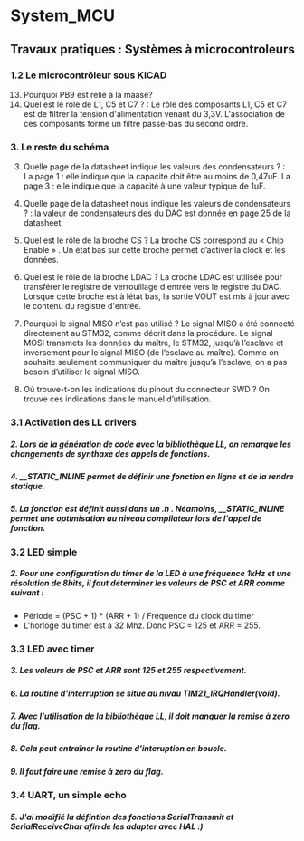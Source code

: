 # System_MCU

## Travaux pratiques : Systèmes à microcontroleurs

### 1.2 Le microcontrôleur sous KiCAD

13) Pourquoi PB9 est relié à la maase?
14) Quel est le rôle de L1, C5 et C7 ? :
    Le rôle des composants L1, C5 et C7 est de filtrer la tension d'alimentation venant du 3,3V. L'association de ces composants forme un filtre passe-bas du second ordre.

### 3. Le reste du schéma

3) Quelle page de la datasheet indique les valeurs des condensateurs ? :
   La page 1 : elle indique que la capacité doit être au moins de 0,47uF.
   La page 3 : elle indique que la capacité à une valeur typique de 1uF.
4) Quelle page de la datasheet nous indique les valeurs de condensateurs ? :
   la valeur de condensateurs des  du DAC est donnée en page 25 de la datasheet.

6) Quel est le rôle de la broche CS ?
La broche CS correspond au « Chip Enable » . Un état bas sur cette broche permet d’activer la clock et les données.

7) Quel est le rôle de la broche LDAC ?
La croche LDAC est utilisée pour transférer le registre de verrouillage d'entrée vers le registre du DAC. Lorsque cette broche est à létat bas, la sortie VOUT est mis à jour avec le contenu du registre d'entrée. 

8) Pourquoi le signal MISO n’est pas utilisé ?
Le signal MISO a été connecté directement au STM32, comme décrit dans la procédure. Le signal MOSI transmets les données du maître, le STM32, jusqu’à l’esclave et inversement pour le signal MISO (de l’esclave au maître). Comme on souhaite seulement communiquer du maître jusqu’à l’esclave, on a pas besoin d’utiliser le signal MISO.

10) Où trouve-t-on les indications du pinout du connecteur SWD ?
On trouve ces indications dans le manuel d’utilisation.


### 3.1 Activation des LL drivers

##### 2. Lors de la génération de code avec la bibliothèque LL, on remarque les changements de synthaxe des appels de fonctions.

##### 4. __STATIC_INLINE permet de définir une fonction en ligne et de la rendre statique.

##### 5. La fonction est définit aussi dans un .h . Néamoins, __STATIC_INLINE permet une optimisation au niveau compilateur lors de l'appel de fonction.

### 3.2 LED simple

##### 2. Pour une configuration du timer de la LED à une fréquence 1kHz et une résolution de 8bits, il faut déterminer les valeurs de PSC et ARR comme suivant :

- Période = (PSC + 1) * (ARR + 1) / Fréquence du clock du timer
- L'horloge du timer est à 32 Mhz. Donc PSC = 125 et ARR = 255.

### 3.3 LED avec timer

##### 3. Les valeurs de PSC et ARR sont 125 et 255 respectivement.

##### 6. La routine d'interruption se situe au nivau TIM21_IRQHandler(void).

##### 7. Avec l'utilisation de la bibliothèque LL, il doit manquer la remise à zero du flag.

##### 8. Cela peut entraîner la routine d'interuption en boucle.

##### 9. Il faut faire une remise à zero du flag.

### 3.4 UART, un simple echo

##### 5. J'ai modifié la défintion des fonctions SerialTransmit et SerialReceiveChar afin de les adapter avec HAL :)
